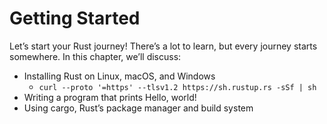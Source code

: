 # Getting Started

Let’s start your Rust journey! There’s a lot to learn, but every journey starts somewhere. In this chapter, we’ll discuss:

* Installing Rust on Linux, macOS, and Windows
  * `curl --proto '=https' --tlsv1.2 https://sh.rustup.rs -sSf | sh`
* Writing a program that prints Hello, world!
* Using cargo, Rust’s package manager and build system

